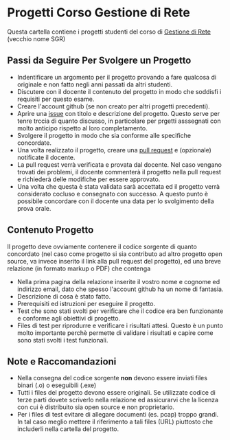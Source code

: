 # Progetti Corso Gestione di Rete

Questa cartella contiene i progetti studenti del corso di [Gestione di Rete](http://www.di.unipi.it/scripts/PD2/corso.php?lang=it&cds=INF-L&anno=2017&id=34104) (vecchio nome SGR)

## Passi da Seguire Per Svolgere un Progetto
- Indentificare un argomento per il progetto provando a fare qualcosa di originale e non fatto negli anni passati da altri studenti. 
- Discutere con il docente il contenuto del progetto in modo che soddisfi i requisiti per questo esame.
- Creare l'account github (se non creato per altri progetti precedenti).
- Aprire una [issue](https://github.com/lucaderi/sgr/issues) con titolo e descrizione del progetto. Questo serve per tenre trccia di quanto discusso, in particolare per prgetti asssegnati con molto anticipo rispetto al loro completamento.
- Svolgere il progetto in modo che sia conforme alle specifiche concordate.
- Una volta realizzato il progetto, creare una [pull request](https://opensource.com/article/19/7/create-pull-request-github) e (opzionale) notificate il docente.
- La pull request verrà verificata e provata dal docente. Nel caso vengano trovati dei problemi, il docente commenterà il progetto nella pull request e richiederà delle modifiche per essere approvato.
- Una volta che questa è stata validata sarà accettata ed il progetto verrà considerato cocluso e consegnato con successo. A questo punto è possibile concordare con il docente una data per lo svolgimento della prova orale.

## Contenuto Progetto
Il progetto deve ovviamente contenere il codice sorgente di quanto concordato (nel caso come progetto si sia contributo ad altro progetto open source, va invece inserito il link alla pull request del progetto), ed una breve relazione (in formato markup o PDF) che contenga
- Nella prima pagina della relazione inserite il vostro nome e cognome ed indirizzo email, dato che spesso l'account github ha un nome di fantasia.
- Descrizione di cosa è stato fatto.
- Prerequisiti ed istruzioni per eseguire il progetto.
- Test che sono stati svolti per verificare che il codice era ben funzionante e conforme agli obiettivi di progetto.
- Files di test per riprodurre e verificare i risultati attesi. Questo è un punto molto importante perchè permette di validare i risultati e capire come sono stati svolti i test funzionali.

## Note e Raccomandazioni
- Nella consegna del codice sorgente **non** devono essere inviati files binari (.o) o eseguibili (.exe)
- Tutti i files del progetto devono essere originali. Se utilizzate codice di terze parti dovete scriverlo nella relazione ed assicurarvi che la licenza con cui è distribuito sia open source e non proprietario.
- Per i files di test evitare di allegare documenti (es. pcap) troppo grandi. In tal caso meglio mettere il riferimento a tali files (URL) piuttosto che includerli nella cartella del progetto.
